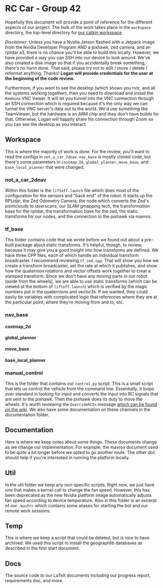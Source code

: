 # RC Car - Group 42

Hopefully this document will provide a point of reference for the different aspects of our project. The bulk of the work takes place in the `workspace` directory, the top-level directory for [our catkin workspace](http://wiki.ros.org/catkin/).

_Disclaimer_: Unless you have a Nvidia Jetson flashed with a Jetpack image from the Nvidia Developer Program AND a pixhawk, zed camera, and an rplidar a3, there is no chance you'll be able to build this locally. However, we have provided a way you can SSH into our device to look around. We've also created a disk image so that if you accidentally break something, there's no harm done. That said, please try not to edit / move / delete / reformat anything. Thanks! **Logan will provide credentials for the user at the beginning of the code review.**

Furthermore, if you want to see the desktop (which shows you rviz, and all the systems working together), then you need to download and install the `Remmina` VNC viewer. It will let you tunnel into the VNC connection through an SSH connection which is required because it's the only way we can tunnel the VNC server's data out to the world. We'd use something like TeamViewer, but the hardware is an ARM chip and they don't have builds for that. Otherwise, Logan will happily share his connection through Zoom so you can see the desktop as you interact. 

## Workspace

This is where the majority of work is done. For the review, you'll want to read the configs in `not_a_car_2dnav`. `nav_base` is mostly cloned code, but there's some parameters in `costmap_2d`, `global_planner`, `move_base`, and `base_local_planner` that were changed.

### not_a_car_2dnav

Within this folder is the `liftoff.launch` file which does most of the configuration for the sensors and "back end" of the robot. It starts up the RPLidar, the Zed Odometry Camera, the node which converts the Zed's pointclouds to laserscans, our SLAM gmapping tech, the transformation base for the rplidar, the transformation base for the zed, the static transforms for our nodes, and the connection to the pixhawk via mavros.

### tf_base

This folder contains code that we wrote before we found out about a pre-built package about static transforms. It's helpful, though, to review, because it may give you a good insight into how transforms are defined. We have three CPP files, each of which handle an individual transform broadcaster. I recommend reviewing `tf_zed.cpp`. That will show you how we create a transform broadcaster, set the rate at which it publishes, and show how the quaternion rotations and vector offsets work together to creat a stamped transform. Since we don't have any moving parts in our robot (aside from the wheels), we are able to use static transforms (which can be viewed at the bottom of `liftoff.launch`) which is verified by the magic numbers put in the quaternions and vector3s. If we wanted, they could easily be variables with complicated logic that references where they are at the particular point, where they're moving from and to, etc.

### nav_base

#### costmap_2d

#### global_planner

#### move_base

#### base_local_planner

### manual_control

This is the folder that contains our `control.py` script. This is a small script that lets us control the vehicle from the command line. Essentially, it loops over standard in looking for input and converts the input into RC signals that are sent to the pixhawk. Then the pixhawk does its duty to move the wheels. It's worth reviewing the `OverrideRCIn` message [which can be found on the wiki](http://wiki.ros.org/mavros#mavros.2FPlugins.rc_io). We also have some documentation on these channels in the documentation folder.

## Documentation

Here is where we keep notes about some things. These documents change as we change our implementation. For example, the mavros document used to be quite a bit longer before we opted to go another route. The other doc should help if you're interested in running the platform locally.

## Util

In the util folder we keep any non-specific scripts. Right now, we just have one that makes a kernel call to change the fan speed. However, this has been deprecated as the new Nvidia platform image automatically adjusts fan speed according to device temperature. Also in this folder is an excerpt of our `.bashrc` which contains some aliases for starting the bot and our remote work sessions.

## Temp

This is where we keep a script that could be deleted, but is nice to have archived. We used this script to install the geographlib databases as described in the first start document.

## Docs

The source code to our LaTeX documents including our progress report, requirements doc, and more.
